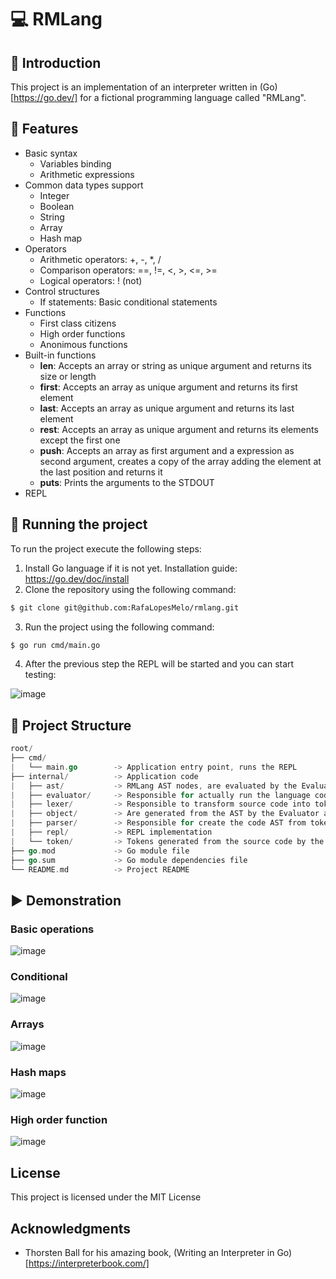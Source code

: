 # 💻 RMLang

## 📄 Introduction

This project is an implementation of an interpreter written in (Go)[https://go.dev/] for a fictional programming language called "RMLang".

## 🚀 Features

- Basic syntax
  - Variables binding
  - Arithmetic expressions 
- Common data types support
  - Integer
  - Boolean
  - String
  - Array
  - Hash map
- Operators
  - Arithmetic operators: +, -, *, /
  - Comparison operators: ==, !=, <, >, <=, >=
  - Logical operators: ! (not)
- Control structures
  - If statements: Basic conditional statements
- Functions
  - First class citizens
  - High order functions
  - Anonimous functions
- Built-in functions
  - **len**: Accepts an array or string as unique argument and returns its size or length
  - **first**: Accepts an array as unique argument and returns its first element
  - **last**: Accepts an array as unique argument and returns its last element
  - **rest**: Accepts an array as unique argument and returns its elements except the first one
  - **push**: Accepts an array as first argument and a expression as second argument, creates a copy of the array adding the element at the last position and returns it
  - **puts**: Prints the arguments to the STDOUT
- REPL

## 🏃 Running the project

To run the project execute the following steps:

1. Install Go language if it is not yet. Installation guide: https://go.dev/doc/install
2. Clone the repository using the following command:
```bash
$ git clone git@github.com:RafaLopesMelo/rmlang.git
```
3. Run the project using the following command:
```bash
$ go run cmd/main.go
```
4. After the previous step the REPL will be started and you can start testing:

![image](https://github.com/user-attachments/assets/28a63311-9b75-45de-be4a-7ae98e867f2e)

## 📁 Project Structure
```go
root/
├── cmd/
|   └── main.go        -> Application entry point, runs the REPL
├── internal/          -> Application code
|   ├── ast/           -> RMLang AST nodes, are evaluated by the Evaluator
|   ├── evaluator/     -> Responsible for actually run the language code
|   ├── lexer/         -> Responsible to transform source code into tokens
|   ├── object/        -> Are generated from the AST by the Evaluator and then interpreted
|   ├── parser/        -> Responsible for create the code AST from tokens generated by the Lexer
|   ├── repl/          -> REPL implementation
|   └── token/         -> Tokens generated from the source code by the Lexer
├── go.mod             -> Go module file
├── go.sum             -> Go module dependencies file
└── README.md          -> Project README
```
## ▶️ Demonstration
### Basic operations
![image](https://github.com/user-attachments/assets/4d5e525e-69ba-4633-9857-25aa49b38561)
### Conditional
![image](https://github.com/user-attachments/assets/22231140-428d-4a5a-847b-a18fc797ab36)
### Arrays
![image](https://github.com/user-attachments/assets/b1f24805-3cb8-4479-b17e-8f74035483cb)
### Hash maps
![image](https://github.com/user-attachments/assets/a8d85f3e-a22d-487e-83bb-7913f800e435)
### High order function
![image](https://github.com/user-attachments/assets/572aa157-c206-42c1-9fcd-eacb48f1182f)

## License

This project is licensed under the MIT License

## Acknowledgments
- Thorsten Ball for his amazing book, (Writing an Interpreter in Go)[https://interpreterbook.com/]
